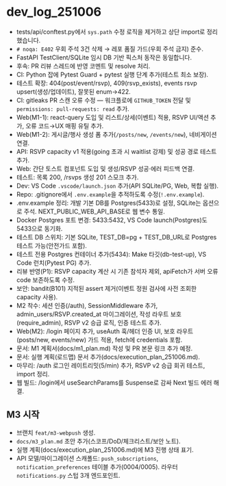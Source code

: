# dev_log_251006

- tests/api/conftest.py에서 `sys.path` 수정 로직을 제거하고 상단 import로 정리했습니다.
- `# noqa: E402` 우회 주석 3건 삭제 → 레포 품질 가드(우회 주석 금지) 준수.
- FastAPI TestClient/SQLite 임시 DB 기반 픽스처 동작은 동일합니다.
- 후속: PR 리뷰 스레드에 반영 코멘트 및 resolve 처리.
 - CI: Python 잡에 Pytest Guard + pytest 실행 단계 추가(테스트 최소 보장).
- 테스트 확장: 404(post/event/rsvp), 409(rsvp_exists), events rsvp upsert(생성/업데이트), 잘못된 enum→422.
- CI: gitleaks PR 스캔 오류 수정 — 워크플로에 `GITHUB_TOKEN` 전달 및 `permissions: pull-requests: read` 추가.
- Web(M1-1): react-query 도입 및 리스트/상세(이벤트) 적용, RSVP UI/액션 추가, 오류 코드→UX 매핑 유틸 추가.
- Web(M1-2): 게시글/행사 생성 폼 추가(`/posts/new`, `/events/new`), 네비게이션 연결.
- API: RSVP capacity v1 적용(going 초과 시 waitlist 강제) 및 성공 경로 테스트 추가.
 - Web: 간단 토스트 컴포넌트 도입 및 생성/RSVP 성공·에러 피드백 연결.
- 테스트: 목록 200, /rsvps 생성 201 스모크 추가.
- Dev: VS Code `.vscode/launch.json` 추가(API SQLite/PG, Web, 복합 실행).
- Repo: .gitignore에서 `.env.example`을 추적하도록 수정(`!.env.example`).
 - .env.example 정리: 개발 기본 DB를 Postgres(5433)로 설정, SQLite는 옵션으로 주석. NEXT_PUBLIC_WEB_API_BASE로 웹 변수 통일.
- Docker Postgres 포트 변경: 5433:5432, VS Code launch(Postgres)도 5433으로 동기화.
- 테스트 DB 스위치: 기본 SQLite, TEST_DB=pg + TEST_DB_URL로 Postgres 테스트 가능(안전가드 포함).
- 테스트 전용 Postgres 컨테이너 추가(5434): Make 타깃(db-test-up), VS Code 런치(Pytest PG) 추가.
- 리뷰 반영(P1): RSVP capacity 계산 시 기존 참석자 제외, apiFetch가 서버 오류 code 보존하도록 수정.
- 보안: bandit(B101) 지적된 assert 제거(이벤트 정원 검사에 사전 조회한 capacity 사용).
- M2 착수: 세션 인증(/auth), SessionMiddleware 추가, admin_users/RSVP.created_at 마이그레이션, 작성 라우트 보호(require_admin), RSVP v2 승급 로직, 인증 테스트 추가.
- Web(M2): /login 페이지 추가, useAuth 훅/헤더 인증 UI, 보호 라우트(posts/new, events/new) 가드 적용, fetch에 credentials 포함.
- 문서: M1 계획서(docs/m1_plan.md) 작성 및 PR 본문 링크 추가 예정.
- 문서: 실행 계획(로드맵) 문서 추가(docs/execution_plan_251006.md).
- 마무리: /auth 로그인 레이트리밋(5/min) 추가, RSVP v2 승급 회귀 테스트, import 정리.
 - 웹 빌드: /login에서 useSearchParams를 Suspense로 감싸 Next 빌드 에러 해결.

## M3 시작
- 브랜치 `feat/m3-webpush` 생성.
- `docs/m3_plan.md` 초안 추가(스코프/DoD/체크리스트/보안 노트).
- 실행 계획(docs/execution_plan_251006.md)에 M3 진행 상태 표기.
 - API 모델/마이그레이션 스캐폴드: `push_subscriptions`, `notification_preferences` 테이블 추가(0004/0005). 라우터 `notifications.py` 스텁 3개 엔드포인트.
